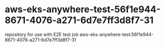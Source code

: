 # aws-eks-anywhere-test-56f1e944-8671-4076-a271-6d7e7ff3d8f7-31
repository for use with E2E test job aws-eks-anywhere-test:56f1e944-8671-4076-a271-6d7e7ff3d8f7-31
